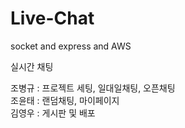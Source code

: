 # Live-Chat

socket and express and AWS

실시간 채팅

조병규 : 프로젝트 세팅, 일대일채팅, 오픈채팅<br>
조윤태 : 랜덤채팅, 마이페이지<br>
김영우 : 게시판 및 배포<br>
